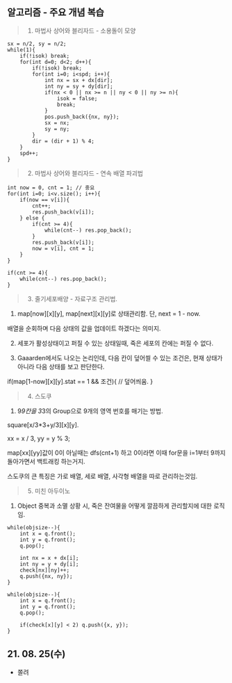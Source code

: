 ## 알고리즘 - 주요 개념 복습

> 1. 마법사 상어와 블리자드 - 소용돌이 모양

```
sx = n/2, sy = n/2;
while(1){
    if(!isok) break;
    for(int d=0; d<2; d++){
        if(!isok) break;
        for(int i=0; i<spd; i++){
            int nx = sx + dx[dir];
            int ny = sy + dy[dir];
            if(nx < 0 || nx >= n || ny < 0 || ny >= n){
                isok = false;
                break;
            }
            pos.push_back({nx, ny});
            sx = nx;
            sy = ny;
        }
        dir = (dir + 1) % 4;
    }
    spd++;
}
```

> 2. 마법사 상어와 블리자드 - 연속 배열 파괴법

```
int now = 0, cnt = 1; // 중요
for(int i=0; i<v.size(); i++){
    if(now == v[i]){
        cnt++;
        res.push_back(v[i]);
    } else {
        if(cnt >= 4){
            while(cnt--) res.pop_back();
        }
        res.push_back(v[i]);
        now = v[i], cnt = 1;
    }
}

if(cnt >= 4){
    while(cnt--) res.pop_back();
}
```

> 3. 줄기세포배양 - 자료구조 관리법.

1. map[now][x][y], map[next][x][y]로 상태관리함. 단, next = 1 - now.

배열을 순회하며 다음 상태의 값을 업데이트 하겠다는 의미지.

2. 세포가 활성상태이고 퍼질 수 있는 상태일때, 죽은 세포의 칸에는 퍼질 수 없다. 

3. Gaaarden에서도 나오는 논리인데, 다음 칸이 덮어씔 수 있는 조건은, 현재 상태가 아니라 다음 상태를 보고 판단한다.

if(map[1-now][x][y].stat == 1 && 조건){
    // 덮어씌움.
}

> 4. 스도쿠

1. 9*9칸을 3*3의 Group으로 9개의 영역 번호를 매기는 방법.

square[x/3*3+y/3][x][y].

xx = x / 3, yy = y % 3;

map[xx][yy]값이 0이 아닐때는 dfs(cnt+1) 하고 0이라면 이때 for문을 i=1부터 9까지 돌아가면서 백트래킹 하는거지.

스도쿠의 큰 특징은 가로 배열, 세로 배열, 사각형 배열을 따로 관리하는것임.

> 5. 미친 아두이노

1. Object 중복과 소멸 상황 시, 죽은 잔여물을 어떻게 깔끔하게 관리할지에 대한 로직임.

```
while(objsize--){
    int x = q.front();
    int y = q.front();
    q.pop();

    int nx = x + dx[i];
    int ny = y + dy[i];
    check[nx][ny]++;
    q.push({nx, ny});
}

while(objsize--){
    int x = q.front();
    int y = q.front();
    q.pop();

    if(check[x][y] < 2) q.push({x, y});
}
```

## 21. 08. 25(수)

 - 쫄려